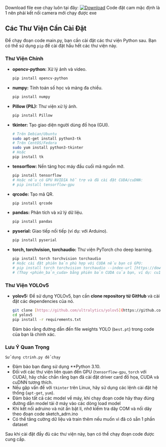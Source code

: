 Download file exe chạy luôn tại đây:
[![Download](https://img.shields.io/badge/Download-FoodDetector.exe-blue)](https://drive.google.com/uc?export=download&id=1bTljIaSiH-cBdLTIwrb38D2lkTEJELY4) 
Code đặt cam mặc định là 1 nên phải kết nối camera mới chạy được exe

## Các Thư Viện Cần Cài Đặt

Để chạy đoạn code main.py, bạn cần cài đặt các thư viện Python sau. Bạn có thể sử dụng `pip` để cài đặt hầu hết các thư viện này.

### Thư Viện Chính

-   **opencv-python:** Xử lý ảnh và video.
    ```bash
    pip install opencv-python
    ```
-   **numpy:** Tính toán số học và mảng đa chiều.
    ```bash
    pip install numpy
    ```
-   **Pillow (PIL):** Thư viện xử lý ảnh.
    ```bash
    pip install Pillow
    ```
-   **tkinter:** Tạo giao diện người dùng đồ họa (GUI).
    ```bash
    # Trên Debian/Ubuntu
    sudo apt-get install python3-tk
    # Trên CentOS/Fedora
    sudo yum install python3-tkinter
    # Hoặc
    pip install tk
    ```
-   **tensorflow:** Nền tảng học máy đầu cuối mã nguồn mở.
    ```bash
    pip install tensorflow
    # Hoặc nếu có GPU NVIDIA hỗ trợ và đã cài đặt CUDA/cuDNN:
    # pip install tensorflow-gpu
    ```
-   **qrcode:** Tạo mã QR.
    ```bash
    pip install qrcode
    ```
-   **pandas:** Phân tích và xử lý dữ liệu.
    ```bash
    pip install pandas
    ```
-   **pyserial:** Giao tiếp nối tiếp (ví dụ: với Arduino).
    ```bash
    pip install pyserial
    ```
-   **torch, torchvision, torchaudio:** Thư viện PyTorch cho deep learning.
    ```bash
    pip install torch torchvision torchaudio
    # Hoặc cài đặt phiên bản phù hợp với CUDA nếu bạn có GPU:
    # pip install torch torchvision torchaudio --index-url [https://download.pytorch.org/whl/cu](https://download.pytorch.org/whl/cu)<phiên_bản_cuda>
    # (Thay <phiên_bản_cuda> bằng phiên bản CUDA của bạn, ví dụ: cu118)
    ```

### Thư Viện YOLOv5

-   **yolov5:** Để sử dụng YOLOv5, bạn cần **clone repository từ GitHub** và cài đặt các dependencies của nó.
    ```bash
    git clone [https://github.com/ultralytics/yolov5](https://github.com/ultralytics/yolov5)
    cd yolov5
    pip install -r requirements.txt
    ```
    Đảm bảo rằng đường dẫn đến file weights YOLO (`best.pt`) trong code của bạn là chính xác.

### Lưu Ý Quan Trọng
    Sử dụng ctrinh.py để chạy
-   Đảm bảo bạn đang sử dụng **Python 3.10.
-   Đối với các thư viện liên quan đến GPU (`tensorflow-gpu`, `torch` với CUDA), hãy chắc chắn rằng bạn đã cài đặt driver card đồ họa, CUDA và cuDNN tương thích.
-   Nếu gặp vấn đề với `tkinter` trên Linux, hãy sử dụng các lệnh cài đặt hệ thống (`apt-get`, `yum`).
-   Đảm bảo tất cả các model về máy, khi chạy đoạn code hãy thay đúng đường dẫn model tải ở máy vào các dòng load model
-   Khi kết nối adruino và nút ấn bật lí, nhớ kiểm tra dây COM và nối dây theo đoạn code sketch_adrn.ino
-   Có thể tăng cường dữ liệu và train thêm nếu muốn vì đã có sẵn 1 phần dataset

Sau khi cài đặt đầy đủ các thư viện này, bạn có thể chạy đoạn code được cung cấp.
